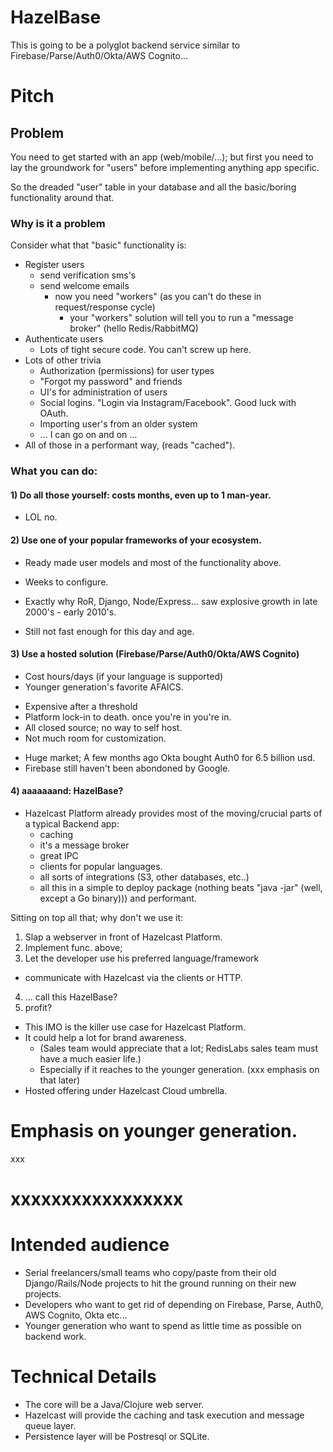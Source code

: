 # HazelBase

This is going to be a polyglot backend service similar to Firebase/Parse/Auth0/Okta/AWS Cognito... 

# Pitch

## Problem

You need to get started with an app (web/mobile/...); but first you need to lay the groundwork for "users" before implementing anything app specific.

So the dreaded "user" table in your database and all the basic/boring functionality around that.

### Why is it a problem

Consider what that "basic" functionality is:

* Register users
  * send verification sms's  
  * send welcome emails
    * now you need "workers" (as you can't do these in request/response cycle)
      * your "workers" solution will tell you to run a "message broker" (hello Redis/RabbitMQ)
* Authenticate users
  * Lots of tight secure code. You can't screw up here.
* Lots of other trivia
  * Authorization (permissions) for user types  
  * "Forgot my password" and friends
  * UI's for administration of users
  * Social logins. "Login via Instagram/Facebook". Good luck with OAuth.
  * Importing user's from an older system
  * ... I can go on and on ...
* All of those in a performant way, (reads "cached").

### What you can do:

#### 1) Do all those yourself: costs months, even up to 1 man-year.

* LOL no.

#### 2) Use one of your popular frameworks of your ecosystem. 

* Ready made user models and most of the functionality above.
+ Weeks to configure.
* Exactly why RoR, Django, Node/Express... saw explosive growth in late 2000's - early 2010's.
- Still not fast enough for this day and age.

#### 3) Use a hosted solution (Firebase/Parse/Auth0/Okta/AWS Cognito)

+ Cost hours/days (if your language is supported)
+ Younger generation's favorite AFAICS.
- Expensive after a threshold
- Platform lock-in to death. once you're in you're in.
- All closed source; no way to self host.
- Not much room for customization.

* Huge market; A few months ago Okta bought Auth0 for 6.5 billion usd.
* Firebase still haven't been abondoned by Google.

#### 4) aaaaaaand: HazelBase?

* Hazelcast Platform already provides most of the moving/crucial parts of a typical Backend app:
  * caching
  * it's a message broker
  * great IPC
  * clients for popular languages.
  * all sorts of integrations (S3, other databases, etc..)
  * all this in a simple to deploy package (nothing beats "java -jar" (well, except a Go binary))) and performant. 

Sitting on top all that; why don't we use it:  
 
1) Slap a webserver in front of Hazelcast Platform. 
2) Implement func. above; 
3) Let the developer use his preferred language/framework 
  *  communicate with Hazelcast via the clients or HTTP.
4) ... call this HazelBase? 
5) profit?

* This IMO is the killer use case for Hazelcast Platform.
* It could help a lot for brand awareness. 
  * (Sales team would appreciate that a lot; RedisLabs sales team must have a much easier life.)
  * Especially if it reaches to the younger generation. (xxx emphasis on that later)
* Hosted offering under Hazelcast Cloud umbrella.

# Emphasis on younger generation.

xxx

# xxxxxxxxxxxxxxxxx

# Intended audience

* Serial freelancers/small teams who copy/paste from their old Django/Rails/Node projects to hit the ground running on their new projects.
* Developers who want to get rid of depending on Firebase, Parse, Auth0, AWS Cognito, Okta etc... 
* Younger generation who want to spend as little time as possible on backend work.

# Technical Details

* The core will be a Java/Clojure web server. 
* Hazelcast will provide the caching and task execution and message queue layer. 
* Persistence layer will be Postresql or SQLite.

